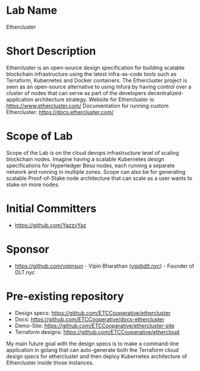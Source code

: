 # Lab Name
Ethercluster

# Short Description
Ethercluster is an open-source design specification for building scalable blockchain infrastructure using the latest infra-as-code tools such as Terraform, Kubernetes and Docker containers. 
The Ethercluster project is seen as an open-source alternative to using Infura by having control over a cluster of nodes that can serve as part of the developers decentralized-application architecture strategy.
Website for Ethercluster is: https://www.ethercluster.com/
Documentation for running custom Ethercluster: https://docs.ethercluster.com/

# Scope of Lab
Scope of the Lab is on the cloud devops infrastructure level of scaling blockchain nodes. Imagine having a scalable Kubernetes design specifications for Hyperledger Besu nodes, each running a separate network and running in multiple zones.
Scope can also be for generating scalable Proof-of-Stake node architecture that can scale as a user wants to stake on more nodes.

# Initial Committers
- https://github.com/YazzyYaz

# Sponsor
- https://github.com/vipinsun - Vipin Bharathan (vip@dlt.nyc) - Founder of DLT.nyc

# Pre-existing repository

- Design specs: https://github.com/ETCCooperative/ethercluster
- Docs: https://github.com/ETCCooperative/docs-ethercluster
- Demo-Site: https://github.com/ETCCooperative/ethercluster-site
- Terraform designs: https://github.com/ETCCooperative/ethercloud

My main future goal with the design specs is to make a command-line application in golang that can auto-generate both the Terraform cloud design specs for ethercluster and then deploy Kubernetes architecture of Ethercluster inside those instances.
